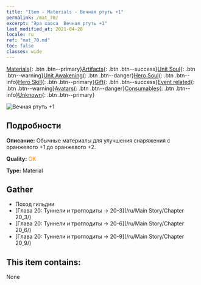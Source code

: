 ```yaml
---
title: "Item - Materials - Вечная ртуть +1"
permalink: /mat_70/
excerpt: "Эра хаоса  Вечная ртуть +1"
last_modified_at: 2021-04-28
locale: ru
ref: "mat_70.md"
toc: false
classes: wide
---
```

 [Materials](/ItemsRU/){: .btn .btn--primary}[Artifacts](/ItemsRU/Artifacts/){: .btn .btn--success}[Unit Soul](/ItemsRU/UnitSoul/){: .btn .btn--warning}[Unit Awakening](/ItemsRU/UnitAwakening/){: .btn .btn--danger}[Hero Soul](/ItemsRU/HeroSoul/){: .btn .btn--info}[Hero Skill](/ItemsRU/HeroSkill/){: .btn .btn--primary}[Gift](/ItemsRU/Gift/){: .btn .btn--success}[Event related](/ItemsRU/Events/){: .btn .btn--warning}[Avatars](/ItemsRU/Avatars/){: .btn .btn--danger}[Consumables](/ItemsRU/Consumables/){: .btn .btn--info}[Unknown](/ItemsRU/Unknown/){: .btn .btn--primary}

 ![Вечная ртуть +1](/images/t/i_cailiao_shuiyin3.png)

## Подробности
 **Описание:** Обычные материалы для улучшения снаряжения c оранжевого +1 до оранжевого +2.

 **Quality:** <span style="color: #FF8C00">OK</span>

 **Type:** Material

## Gather

*    Поход гильдии 
*    [Глава 20: Туннели и троглодиты -> 20-3](/ru/Main Story/Chapter 20_3/) 
*    [Глава 20: Туннели и троглодиты -> 20-6](/ru/Main Story/Chapter 20_6/) 
*    [Глава 20: Туннели и троглодиты -> 20-9](/ru/Main Story/Chapter 20_9/) 

## This item contains:

  None

